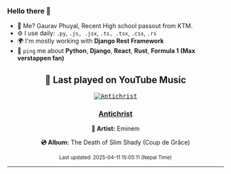 ### Hello there 👋
- 💨 Me? Gaurav Phuyal, Recent High school passout from KTM.
- ⚙️ I use daily: `.py`, `.js, .jsx`, `.ts, .tsx`, `.css`, `.rs`
- 🌍 I'm mostly working with **Django Rest Framework**
- 💬 `ping` me about **Python**, **Django**, **React**, **Rust**, **Formula 1 (Max verstappen fan)**
<!-- YOUTUBE-MUSIC-START -->
<div align='center'>

## 🎵 Last played on YouTube Music

<kbd>

[![Antichrist](https://lastfm.freetls.fastly.net/i/u/174s/912a3fbec6b2c7e8cf7223319940810f.jpg)](https://lastfm.freetls.fastly.net/i/u/174s/912a3fbec6b2c7e8cf7223319940810f.jpg)

</kbd>

### [Antichrist](https://www.youtube.com/results?search_query=Eminem%20Antichrist)

**🎤 Artist:** Eminem

**💿 Album:** The Death of Slim Shady (Coup de Grâce)

<sub>Last updated: 2025-04-11 15:05:11 (Nepal Time)</sub>

</div>

<!-- YOUTUBE-MUSIC-END -->
<hr>


